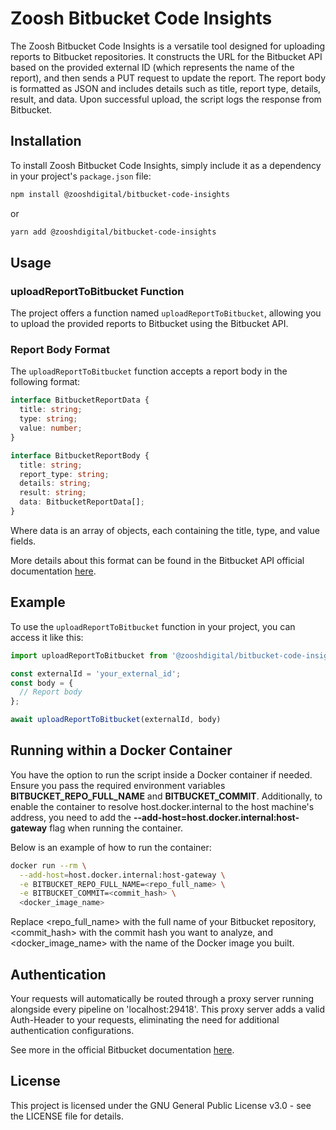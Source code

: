 # Zoosh Bitbucket Code Insights

The Zoosh Bitbucket Code Insights is a versatile tool designed for uploading reports to Bitbucket repositories. It constructs the URL for the Bitbucket API based on the provided external ID (which represents the name of the report), and then sends a PUT request to update the report. The report body is formatted as JSON and includes details such as title, report type, details, result, and data. Upon successful upload, the script logs the response from Bitbucket.

## Installation

To install Zoosh Bitbucket Code Insights, simply include it as a dependency in your project's `package.json` file:

```bash
npm install @zooshdigital/bitbucket-code-insights
```

or

```bash
yarn add @zooshdigital/bitbucket-code-insights
```

## Usage

### uploadReportToBitbucket Function

The project offers a function named `uploadReportToBitbucket`, allowing you to upload the provided reports to Bitbucket using the Bitbucket API.

### Report Body Format

The `uploadReportToBitbucket` function accepts a report body in the following format:

```typescript
interface BitbucketReportData {
  title: string;
  type: string;
  value: number;
}

interface BitbucketReportBody {
  title: string;
  report_type: string;
  details: string;
  result: string;
  data: BitbucketReportData[];
}
```

Where data is an array of objects, each containing the title, type, and value fields. 

More details about this format can be found in the Bitbucket API official documentation [here](https://developer.atlassian.com/cloud/bitbucket/rest/api-group-reports/#api-repositories-workspace-repo-slug-commit-commit-reports-reportid-put).

## Example

To use the `uploadReportToBitbucket` function in your project, you can access it like this:

```typescript
import uploadReportToBitbucket from '@zooshdigital/bitbucket-code-insights';

const externalId = 'your_external_id';
const body = {
  // Report body
};

await uploadReportToBitbucket(externalId, body)
```

## Running within a Docker Container

You have the option to run the script inside a Docker container if needed. Ensure you pass the required environment variables **BITBUCKET_REPO_FULL_NAME** and **BITBUCKET_COMMIT**. Additionally, to enable the container to resolve host.docker.internal to the host machine's address, you need to add the **--add-host=host.docker.internal:host-gateway** flag when running the container. 

Below is an example of how to run the container:

```bash
docker run --rm \
  --add-host=host.docker.internal:host-gateway \
  -e BITBUCKET_REPO_FULL_NAME=<repo_full_name> \
  -e BITBUCKET_COMMIT=<commit_hash> \
  <docker_image_name>
```

Replace <repo_full_name> with the full name of your Bitbucket repository, <commit_hash> with the commit hash you want to analyze, and <docker_image_name> with the name of the Docker image you built.

## Authentication 
Your requests will automatically be routed through a proxy server running alongside every pipeline on 'localhost:29418'. This proxy server adds a valid Auth-Header to your requests, eliminating the need for additional authentication configurations.
 
See more in the official Bitbucket documentation [here](https://support.atlassian.com/bitbucket-cloud/docs/code-insights/).


## License

This project is licensed under the GNU General Public License v3.0 - see the LICENSE file for details.